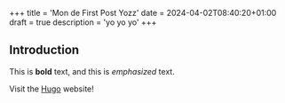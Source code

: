 +++
title = 'Mon de First Post Yozz'
date = 2024-04-02T08:40:20+01:00
draft = true
description = 'yo yo yo'
+++

## Introduction

This is **bold** text, and this is *emphasized* text.

Visit the [Hugo](https://gohugo.io) website!

